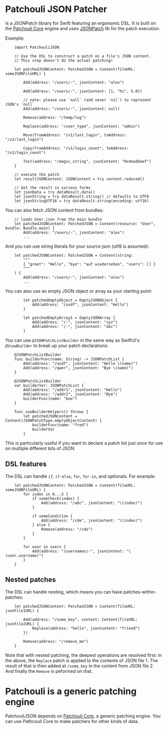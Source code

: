 # Patchouli JSON Patcher
is a JSONPatch library for Swift featuring an ergonomic DSL. It is built on the [Patchouli Core](https://github.com/alexhunsley/patchouli-core) engine and uses [JSONPatch](https://github.com/raymccrae/swift-jsonpatch) lib for the patch execution.

Example:

```
    import PatchouliJSON

    // Use the DSL to construct a patch on a file's JSON content.
    // This step doesn't do the actual patching!

    let patchedJSONContent: PatchedJSON = Content(fileURL: someJSONFileURL) {

        Add(address: "/users/-", jsonContent: "alex")

        Add(address: "/users/-", jsonContent: [1, "hi", 5.0])

        // note: please use `null` (and never `nil`) to represent JSON's `null`
        Add(address: "/users/-", jsonContent: null)

        Remove(address: "/temp/log")

        Replace(address: "/user_type", jsonContent: "admin")

        Move(fromAddress: "/v1/last_login", toAddress: "/v2/last_login")

        Copy(fromAddress: "/v1/login_count", toAddress: "/v2/login_count")

        Test(address: "/magic_string", jsonContent: "0xdeadbeef")
    }

    // execute the patch
    let resultJSONContent: JSONContent = try content.reduced()

    // Get the result in various forms
    let jsonData = try dataResult.data()
    let jsonString = try dataResult.string() // defaults to UTF8
    let jsonStringUTF16 = try dataResult.string(encoding: utf16)
```

You can also fetch JSON content from bundles:

```
    // loads User.json from the main bundle
    let patchedJSONContent: PatchedJSON = Content(resource: "User", bundle: Bundle.main) {
        Add(address: "/users/-", jsonContent: "alex")
        ...
```

And you can use string literals for your source json (utf8 is assumed):

```
    let patchedJSONContent: PatchedJSON = Content(string:
        """
        { "greet": "Hello", "bye": "auf wiedersehen", "users": [] }
        """
    ) {
        Add(address: "/users/-", jsonContent: "alex")
        ...
```

You can also use an empty JSON object or array as your starting point:

```
        let patchedEmptyObject = EmptyJSONObject {
            Add(address: "/asdf", jsonContent: "Hello")
        }

        let patchedEmptyArray1 = EmptyJSONArray {
            Add(address: "/-", jsonContent: "xyz")
            Add(address: "/-", jsonContent: "abc")
        }
```

You can use `@JSONPatchListBuilder` in the same way as SwiftUI's `@ViewBuilder` to break up your patch declarations:

```
    @JSONPatchListBuilder
    func builderFunc(name: String) -> JSONPatchList {
        Add(address: "/asdf", jsonContent: "Hello \(name)")
        Add(address: "/qwer", jsonContent: "Bye \(name)")
    }

    @JSONPatchListBuilder
    var builderVar: JSONPatchList {
        Add(address: "/addr1", jsonContent: "Hello")
        Add(address: "/addr2", jsonContent: "Bye")
        builderFunc(name: "boo")
    }

    func useBuilderHelpers() throws {
        let patchedJSONContent = Content(JSONPatchType.emptyObjectContent) {
            builderFunc(name: "fred")
            builderVar
        }
```

This is particularly useful if you want to declare a patch list just once for use on multiple different bits of JSON.

## DSL features

The DSL can handle `if`, `if-else`, `for`, `for-in`, and optionals. For example:

```
    let patchedJSONContent: PatchedJSON = Content(fileURL: someJSONFileURL) {
        for index in 0...5 {
            if someCheck(index) {
                Add(address: "/abc", jsonContent: "\(index)")
            }

            if someCondition {
                Add(address: "/cde", jsonContent: "\(index)")
            } else {
                Remove(address: "/cde")
            } 
        }

        for user in users {
            Add(address: "/usernames/-", jsonContent: "\(user.username)")
        }
    }

```

## Nested patches

The DSL can handle nesting, which means you can have patches-within-patches:

```
    let patchedJSONContent: PatchedJSON = Content(fileURL: jsonFile1URL) {

        Add(address: "/some_key", content: Content(fileURL: jsonFile2URL) {
            Replace(address: "hello", jsonContent: "friend")
        })
        
        Remove(address: "/remove_me")
    }
```

Note that with nested patching, the deepest operations are resolved first: in the above, the `Replace` patch is applied to the contents of JSON file 1. The result of that is then added at `/some_key` in the content from JSON file 2. And finally the `Remove` is peformed on that.

# Patchouli is a generic patching engine

PatchouliJSON depends on [Patchouli Core](https://github.com/alexhunsley/patchouli-core), a generic patching engine. You can use Pathcouli Core to make patchers for other kinds of data.
